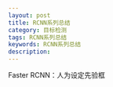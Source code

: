 ```yaml
---
layout: post
title: RCNN系列总结
category: 目标检测
tags: RCNN系列总结
keywords: RCNN系列总结
description:
---
```


Faster RCNN：人为设定先验框

